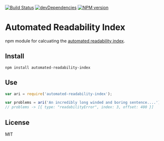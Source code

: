 [![Build Status](https://travis-ci.org/duereg/automated-readability-index.svg?branch=master)](https://travis-ci.org/duereg/automated-readability-index)
[![devDependencies](https://david-dm.org/duereg/automated-readability-index/dev-status.svg)](https://david-dm.org/duereg/automated-readability-index#info=devDependencies&view=table)
[![NPM version](https://badge.fury.io/js/automated-readability-index.svg)](http://badge.fury.io/js/automated-readability-index)


# Automated Readability Index

npm module for calcuating the [automated readability index](http://en.wikipedia.org/wiki/Automated_Readability_Index).

## Install

```shell
npm install automated-readability-index
```

## Use

```javascript
var ari = require('automated-readability-index');

var problems = ari('An incredibly long winded and boring sentence....');
// problems -> [{ type: "readabilityError", index: 3, offset: 400 }]
```

## License
MIT
